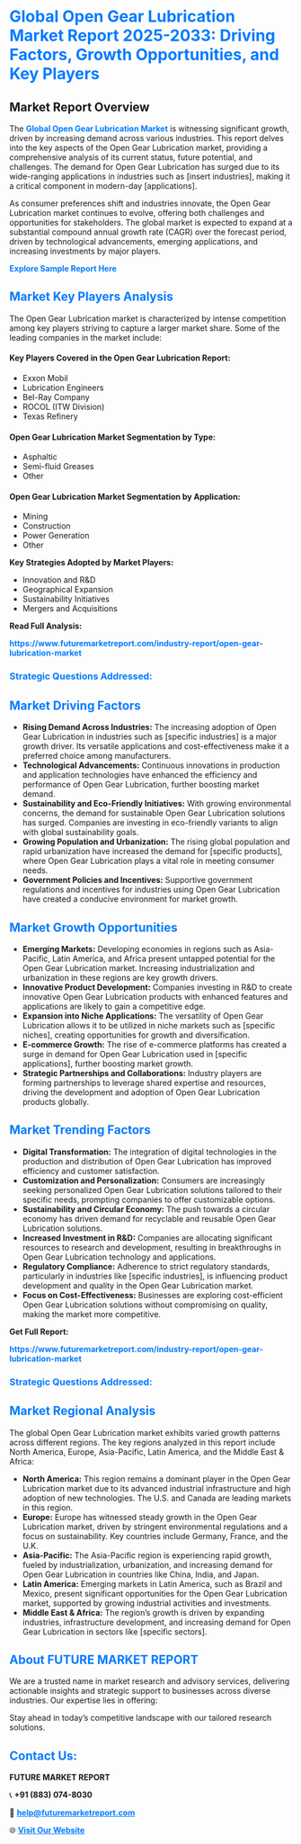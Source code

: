 <h1 style="color: #007BFF;">Global Open Gear Lubrication Market Report 2025-2033: Driving Factors, Growth Opportunities, and Key Players</h1>

<section id="overview">
<h2>Market Report Overview</h2>
<p>The <a href="https://www.futuremarketreport.com/industry-report/open-gear-lubrication-market" style="color: #007BFF; text-decoration: none;"><strong>Global Open Gear Lubrication Market</strong></a> is witnessing significant growth, driven by increasing demand across various industries. This report delves into the key aspects of the Open Gear Lubrication market, providing a comprehensive analysis of its current status, future potential, and challenges. The demand for Open Gear Lubrication has surged due to its wide-ranging applications in industries such as [insert industries], making it a critical component in modern-day [applications].</p>
<p>As consumer preferences shift and industries innovate, the Open Gear Lubrication market continues to evolve, offering both challenges and opportunities for stakeholders. The global market is expected to expand at a substantial compound annual growth rate (CAGR) over the forecast period, driven by technological advancements, emerging applications, and increasing investments by major players.</p>
</section>

<section id="overview">
<p><a href="https://www.futuremarketreport.com/request-sample/reportId=57244" style="color: #007BFF; text-decoration: none;"><strong>Explore Sample Report Here</strong></a></p>
</section>

<section id="key-players">
<h2 style="color: #007BFF;">Market Key Players Analysis</h2>
<p>The Open Gear Lubrication market is characterized by intense competition among key players striving to capture a larger market share. Some of the leading companies in the market include:</p>
<h4>Key Players Covered in the Open Gear Lubrication Report:</h4>
<ul><li>Exxon Mobil</li><li>Lubrication Engineers</li><li>Bel-Ray Company</li><li>ROCOL (ITW Division)</li><li>Texas Refinery</li></ul>
<h4>Open Gear Lubrication Market Segmentation by Type:</h4>
<ul><li>Asphaltic</li><li>Semi-fluid Greases</li><li>Other</li></ul>

<h4>Open Gear Lubrication Market Segmentation by Application:</h4>
<ul><li>Mining</li><li>Construction</li><li>Power Generation</li><li>Other</li></ul>
<p><strong>Key Strategies Adopted by Market Players:</strong></p>
<ul>
<li>Innovation and R&D</li>
<li>Geographical Expansion</li>
<li>Sustainability Initiatives</li>
<li>Mergers and Acquisitions</li>
</ul>
</section>

<section>
<p><strong>Read Full Analysis: </strong></p><a href="https://www.futuremarketreport.com/industry-report/open-gear-lubrication-market" style="color: #007BFF; text-decoration: none;"><strong>https://www.futuremarketreport.com/industry-report/open-gear-lubrication-market</strong></a>
<h3 style="color: #007BFF;">Strategic Questions Addressed:</h3>
</section>

<section id="driving-factors">
<h2 style="color: #007BFF;">Market Driving Factors</h2>
<ul>
<li><strong>Rising Demand Across Industries:</strong> The increasing adoption of Open Gear Lubrication in industries such as [specific industries] is a major growth driver. Its versatile applications and cost-effectiveness make it a preferred choice among manufacturers.</li>
<li><strong>Technological Advancements:</strong> Continuous innovations in production and application technologies have enhanced the efficiency and performance of Open Gear Lubrication, further boosting market demand.</li>
<li><strong>Sustainability and Eco-Friendly Initiatives:</strong> With growing environmental concerns, the demand for sustainable Open Gear Lubrication solutions has surged. Companies are investing in eco-friendly variants to align with global sustainability goals.</li>
<li><strong>Growing Population and Urbanization:</strong> The rising global population and rapid urbanization have increased the demand for [specific products], where Open Gear Lubrication plays a vital role in meeting consumer needs.</li>
<li><strong>Government Policies and Incentives:</strong> Supportive government regulations and incentives for industries using Open Gear Lubrication have created a conducive environment for market growth.</li>
</ul>
</section>

<section id="growth-opportunities">
<h2 style="color: #007BFF;">Market Growth Opportunities</h2>
<ul>
<li><strong>Emerging Markets:</strong> Developing economies in regions such as Asia-Pacific, Latin America, and Africa present untapped potential for the Open Gear Lubrication market. Increasing industrialization and urbanization in these regions are key growth drivers.</li>
<li><strong>Innovative Product Development:</strong> Companies investing in R&D to create innovative Open Gear Lubrication products with enhanced features and applications are likely to gain a competitive edge.</li>
<li><strong>Expansion into Niche Applications:</strong> The versatility of Open Gear Lubrication allows it to be utilized in niche markets such as [specific niches], creating opportunities for growth and diversification.</li>
<li><strong>E-commerce Growth:</strong> The rise of e-commerce platforms has created a surge in demand for Open Gear Lubrication used in [specific applications], further boosting market growth.</li>
<li><strong>Strategic Partnerships and Collaborations:</strong> Industry players are forming partnerships to leverage shared expertise and resources, driving the development and adoption of Open Gear Lubrication products globally.</li>
</ul>
</section>

<section id="trending-factors">
<h2 style="color: #007BFF;">Market Trending Factors</h2>
<ul>
<li><strong>Digital Transformation:</strong> The integration of digital technologies in the production and distribution of Open Gear Lubrication has improved efficiency and customer satisfaction.</li>
<li><strong>Customization and Personalization:</strong> Consumers are increasingly seeking personalized Open Gear Lubrication solutions tailored to their specific needs, prompting companies to offer customizable options.</li>
<li><strong>Sustainability and Circular Economy:</strong> The push towards a circular economy has driven demand for recyclable and reusable Open Gear Lubrication solutions.</li>
<li><strong>Increased Investment in R&D:</strong> Companies are allocating significant resources to research and development, resulting in breakthroughs in Open Gear Lubrication technology and applications.</li>
<li><strong>Regulatory Compliance:</strong> Adherence to strict regulatory standards, particularly in industries like [specific industries], is influencing product development and quality in the Open Gear Lubrication market.</li>
<li><strong>Focus on Cost-Effectiveness:</strong> Businesses are exploring cost-efficient Open Gear Lubrication solutions without compromising on quality, making the market more competitive.</li>
</ul>
</section>

<section>
<p><strong>Get Full Report: </strong></p><a href="https://www.futuremarketreport.com/industry-report/open-gear-lubrication-market" style="color: #007BFF; text-decoration: none;"><strong>https://www.futuremarketreport.com/industry-report/open-gear-lubrication-market</strong></a>
<h3 style="color: #007BFF;">Strategic Questions Addressed:</h3>
</section>


<section id="regional-analysis">
<h2 style="color: #007BFF;">Market Regional Analysis</h2>
<p>The global Open Gear Lubrication market exhibits varied growth patterns across different regions. The key regions analyzed in this report include North America, Europe, Asia-Pacific, Latin America, and the Middle East & Africa:</p>
<ul>
<li><strong>North America:</strong> This region remains a dominant player in the Open Gear Lubrication market due to its advanced industrial infrastructure and high adoption of new technologies. The U.S. and Canada are leading markets in this region.</li>
<li><strong>Europe:</strong> Europe has witnessed steady growth in the Open Gear Lubrication market, driven by stringent environmental regulations and a focus on sustainability. Key countries include Germany, France, and the U.K.</li>
<li><strong>Asia-Pacific:</strong> The Asia-Pacific region is experiencing rapid growth, fueled by industrialization, urbanization, and increasing demand for Open Gear Lubrication in countries like China, India, and Japan.</li>
<li><strong>Latin America:</strong> Emerging markets in Latin America, such as Brazil and Mexico, present significant opportunities for the Open Gear Lubrication market, supported by growing industrial activities and investments.</li>
<li><strong>Middle East & Africa:</strong> The region’s growth is driven by expanding industries, infrastructure development, and increasing demand for Open Gear Lubrication in sectors like [specific sectors].</li>
</ul>
</section>

<footer>
<h2 style="color: #007BFF;">About FUTURE MARKET REPORT</h2>
<p>We are a trusted name in market research and advisory services, delivering actionable insights and strategic support to businesses across diverse industries. Our expertise lies in offering:</p>

<p>Stay ahead in today’s competitive landscape with our tailored research solutions.</p>

<h2 style="color: #007BFF;">Contact Us:</h2>
<p><strong>FUTURE MARKET REPORT</strong></p>
<p>📞 <strong>+91 (883) 074-8030</strong></p>
<p>📧 <strong><a href="mailto:help@futuremarketreport.com" style="color: #007BFF;">help@futuremarketreport.com</a></strong></p>
<p>🌐 <strong><a href="https://www.futuremarketreport.com/" style="color: #007BFF;">Visit Our Website</a></strong></p>
</footer>